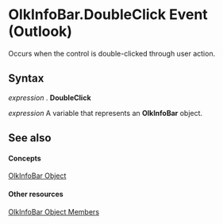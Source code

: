 
# OlkInfoBar.DoubleClick Event (Outlook)

Occurs when the control is double-clicked through user action.


## Syntax

 _expression_ . **DoubleClick**

 _expression_ A variable that represents an **OlkInfoBar** object.


## See also


#### Concepts


[OlkInfoBar Object](1aec19db-d28b-ef9b-3227-45aa4a296de6.md)
#### Other resources


[OlkInfoBar Object Members](e7675cde-b1f0-153a-f4a9-b2d3bf5a0aff.md)
